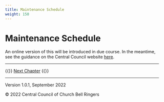 ```yaml
---
title: Maintenance Schedule
weight: 150
---
```


# Maintenance Schedule

An online version of this will be introduced in due course. In the meantime, see the guidance on the Central Council website [here](https://cccbr.org.uk/wp-content/uploads/2021/01/Record-sheet-quarterly-and-annual-checks-Jan-2021-V1.pdf).

----

{{<hint info>}}
[Next Chapter](../160-fault-finding/)
{{</hint>}}

-----


Version 1.0.1, September 2022

© 2022 Central Council of Church Bell Ringers

